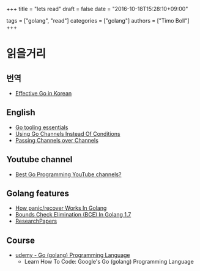 +++
title = "lets read"
draft = false
date = "2016-10-18T15:28:10+09:00"

tags = ["golang", "read"]
categories = ["golang"]
authors = ["Timo Boll"]
+++

# 읽을거리

## 번역

- [Effective Go in Korean](https://gosudaweb.gitbooks.io/effective-go-in-korean)

## English

- [Go tooling essentials](http://golang.rakyll.org/go-tool-flags/)
- [Using Go Channels Instead Of Conditions](https://zeta.si/page/Using-Go-Channels-Instead-Of-Conditions)
- [Passing Channels over Channels](https://www.goin5minutes.com/blog/channel_over_channel/)


## Youtube channel

- [Best Go Programming YouTube channels?](https://www.reddit.com/r/golang/comments/57yyxv/best_go_programming_youtube_channels/)

## Golang features

- [How panic/recover Works In Golang](http://www.tapirgames.com/blog/golang-panic-recover-mechanism)
- [Bounds Check Elimination (BCE) In Golang 1.7](http://www.tapirgames.com/blog/golang-1.7-bce)
- [ResearchPapers](https://github.com/golang/go/wiki/ResearchPapers)

## Course

- [udemy - Go (golang) Programming Language](https://www.udemy.com/learn-how-to-code/?couponCode=GOLEARN)
  - Learn How To Code: Google's Go (golang) Programming Language